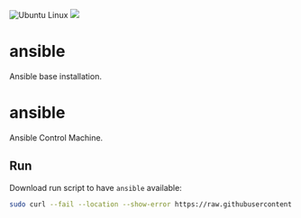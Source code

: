 ![Ubuntu Linux](https://img.shields.io/badge/tested-ubuntu-green.svg) [![](https://images.microbadger.com/badges/image/suckowbiz/ansible.svg)](https://microbadger.com/images/suckowbiz/ansible "Get your own image badge on microbadger.com")
# ansible

Ansible base installation.

# ansible

Ansible Control Machine.

## Run

Download run script to have `ansible` available:

```bash
sudo curl --fail --location --show-error https://raw.githubusercontent.com/suckowbiz/dockerside/master/ansible/control/ansible -o /usr/local/bin/ansible && sudo chmod +x /usr/local/bin/ansible
```